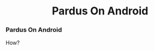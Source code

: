<h1 align="center">Pardus On Android</h1>
<h3 align="left">Pardus On Android </h3>
<p align="left">How? </p>
</p>

